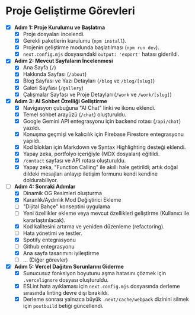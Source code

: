 # Proje Geliştirme Görevleri

- [x] **Adım 1: Proje Kurulumu ve Başlatma**
  - [x] Proje dosyaları incelendi.
  - [x] Gerekli paketlerin kurulumu (`npm install`).
  - [x] Projenin geliştirme modunda başlatılması (`npm run dev`).
  - [x] `next.config.mjs` dosyasındaki `output: 'export'` hatası giderildi.

- [x] **Adım 2: Mevcut Sayfaların İncelenmesi**
  - [x] Ana Sayfa (`/`)
  - [x] Hakkında Sayfası (`/about`)
  - [x] Blog Sayfası ve Yazı Detayları (`/blog` ve `/blog/[slug]`)
  - [x] Galeri Sayfası (`/gallery`)
  - [x] Çalışmalar Sayfası ve Proje Detayları (`/work` ve `/work/[slug]`)

- [x] **Adım 3: AI Sohbet Özelliği Geliştirme**
  - [x] Navigasyon çubuğuna "AI Chat" linki ve ikonu eklendi.
  - [x] Temel sohbet arayüzü (`/chat`) oluşturuldu.
  - [x] Google Gemini API entegrasyonu için backend rotası (`/api/chat`) yazıldı.
  - [x] Konuşma geçmişi ve kalıcılık için Firebase Firestore entegrasyonu yapıldı.
  - [x] Kod blokları için Markdown ve Syntax Highlighting desteği eklendi.
  - [x] Yapay zeka, portfolyo içeriğiyle (MDX dosyaları) eğitildi.
  - [x] `/contact` sayfası ve API rotası oluşturuldu.
  - [x] Yapay zeka, "Function Calling" ile akıllı hale getirildi; artık doğal dildeki mesajları anlayıp iletişim formunu kendi kendine doldurabiliyor.

- [ ] **Adım 4: Sonraki Adımlar**
  - [x] Dinamik OG Resimleri oluşturma
  - [x] Karanlık/Aydınlık Mod Değiştirici Ekleme
  - [ ] "Dijital Bahçe" konseptini uygulama
  - [ ] Yeni özellikler ekleme veya mevcut özellikleri geliştirme (Kullanıcı ile kararlaştırılacak).
  - [x] Kod kalitesini artırma ve yeniden düzenleme (refactoring).
  - [ ] Hata yönetimi ve testler.
  - [x] Spotify entegrasyonu
  - [ ] Github entegrasyonu
  - [x] Ana sayfa tasarımını iyileştirme
  - [ ] ... (Diğer görevler)

- [x] **Adım 5: Vercel Dağıtım Sorunlarını Giderme**
  - [x] Sunucusuz fonksiyon boyutunu aşma hatasını çözmek için `.vercelignore` dosyası oluşturuldu.
  - [x] ESLint hata ayıklaması için `next.config.mjs` dosyasında derleme sırasında linting devre dışı bırakıldı.
  - [x] Derleme sonrası yalnızca büyük `.next/cache/webpack` dizinini silmek için `postbuild` betiği güncellendi. 